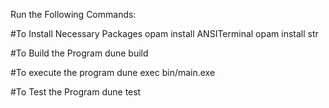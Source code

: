 Run the Following Commands: 

#To Install Necessary Packages
opam install ANSITerminal
opam install str

#To Build the Program
dune build

#To execute the program
dune exec bin/main.exe

#To Test the Program
dune test
